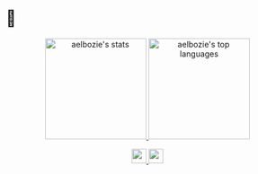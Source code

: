
 #  👋
<p align="center">
  <a href="https://github.com/aelbozie" class="rich-diff-level-one">
    <img src="https://github-readme-stats.vercel.app/api?username=aelbozie&theme=gruvbox&layout=compact" alt="aelbozie's stats" height="180px" >
    <img src="https://github-readme-stats.vercel.app/api/top-langs/?username=aelbozie&theme=gruvbox&layout=compact" alt="aelbozie's top languages"  height="180px">
  </a>
</p>

<p align="center">
  <a href="https://linkedin.com/in/aelbozie">
    <img src="https://img.icons8.com/color/48/000000/linkedin-circled.png" width="26px"/>
  </a>

  <a href="https://twitter.com/aelbozie">
    <img src="https://img.icons8.com/color/48/000000/twitter-circled.png" width="26px"/>
  </a>
  <br><br>

